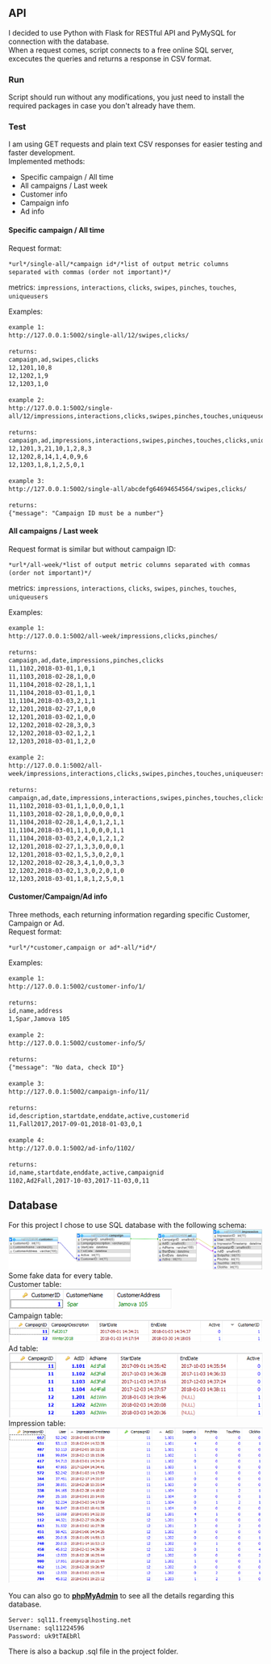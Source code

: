 ## API
I decided to use Python with Flask for RESTful API and PyMySQL for connection with the database.  
When a request comes, script connects to a free online SQL server, excecutes the queries and returns a response in CSV format.

### Run
Script should run without any modifications, you just need to install the required packages in case you don't already have them.  

### Test
I am using GET requests and plain text CSV responses for easier testing and faster development.  
Implemented methods:
* Specific campaign / All time
* All campaigns / Last week
* Customer info
* Campaign info
* Ad info

#### Specific campaign / All time
Request format:  
```
*url*/single-all/*campaign id*/*list of output metric columns separated with commas (order not important)*/
```
metrics: `impressions`, `interactions`, `clicks`, `swipes`, `pinches`, `touches`, `uniqueusers`

Examples:
```
example 1:
http://127.0.0.1:5002/single-all/12/swipes,clicks/

returns:
campaign,ad,swipes,clicks
12,1201,10,8
12,1202,1,9
12,1203,1,0

example 2:
http://127.0.0.1:5002/single-all/12/impressions,interactions,clicks,swipes,pinches,touches,uniqueusers/

returns:
campaign,ad,impressions,interactions,swipes,pinches,touches,clicks,uniqueusers
12,1201,3,21,10,1,2,8,3
12,1202,8,14,1,4,0,9,6
12,1203,1,8,1,2,5,0,1

example 3:
http://127.0.0.1:5002/single-all/abcdefg64694654564/swipes,clicks/

returns:
{"message": "Campaign ID must be a number"}
```

#### All campaigns / Last week
Request format is similar but without campaign ID:
```
*url*/all-week/*list of output metric columns separated with commas (order not important)*/
```
metrics: `impressions`, `interactions`, `clicks`, `swipes`, `pinches`, `touches`, `uniqueusers`

Examples:
```
example 1:
http://127.0.0.1:5002/all-week/impressions,clicks,pinches/

returns:
campaign,ad,date,impressions,pinches,clicks
11,1102,2018-03-01,1,0,1
11,1103,2018-02-28,1,0,0
11,1104,2018-02-28,1,1,1
11,1104,2018-03-01,1,0,1
11,1104,2018-03-03,2,1,1
12,1201,2018-02-27,1,0,0
12,1201,2018-03-02,1,0,0
12,1202,2018-02-28,3,0,3
12,1202,2018-03-02,1,2,1
12,1203,2018-03-01,1,2,0

example 2:
http://127.0.0.1:5002/all-week/impressions,interactions,clicks,swipes,pinches,touches,uniqueusers/

returns:
campaign,ad,date,impressions,interactions,swipes,pinches,touches,clicks,uniqueusers
11,1102,2018-03-01,1,1,0,0,0,1,1
11,1103,2018-02-28,1,0,0,0,0,0,1
11,1104,2018-02-28,1,4,0,1,2,1,1
11,1104,2018-03-01,1,1,0,0,0,1,1
11,1104,2018-03-03,2,4,0,1,2,1,2
12,1201,2018-02-27,1,3,3,0,0,0,1
12,1201,2018-03-02,1,5,3,0,2,0,1
12,1202,2018-02-28,3,4,1,0,0,3,3
12,1202,2018-03-02,1,3,0,2,0,1,0
12,1203,2018-03-01,1,8,1,2,5,0,1
```

#### Customer/Campaign/Ad info
Three methods, each returning information regarding specific Customer, Campaign or Ad.  
Request format:  
```
*url*/*customer,campaign or ad*-all/*id*/
```

Examples:
```
example 1:
http://127.0.0.1:5002/customer-info/1/

returns:
id,name,address
1,Spar,Jamova 105

example 2:
http://127.0.0.1:5002/customer-info/5/

returns:
{"message": "No data, check ID"}

example 3:
http://127.0.0.1:5002/campaign-info/11/

returns:
id,description,startdate,enddate,active,customerid
11,Fall2017,2017-09-01,2018-01-03,0,1

example 4:
http://127.0.0.1:5002/ad-info/1102/

returns:
id,name,startdate,enddate,active,campaignid
1102,Ad2Fall,2017-10-03,2017-11-03,0,11
```

## Database
For this project I chose to use SQL database with the following schema:  
![Schema](/pic/schema.PNG)  
Some fake data for every table.  
Customer table:  
![Customer](/pic/customer.PNG)  
Campaign table:  
![Campaign](/pic/campaign.PNG)  
Ad table:  
![Ad](/pic/ad.PNG)  
Impression table:  
![Impression](/pic/impression.PNG)  
  
You can also go to **[phpMyAdmin](http://www.phpmyadmin.co/index.php)** to see all the details regarding this database.  
```
Server: sql11.freemysqlhosting.net
Username: sql11224596
Password: uk9tTAEbRl
```  
There is also a backup .sql file in the project folder. 

